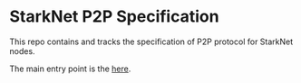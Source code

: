 # StarkNet P2P Specification

This repo contains and tracks the specification of P2P protocol for StarkNet nodes.

The main entry point is the [here](./p2p/starknet-p2p.md).
